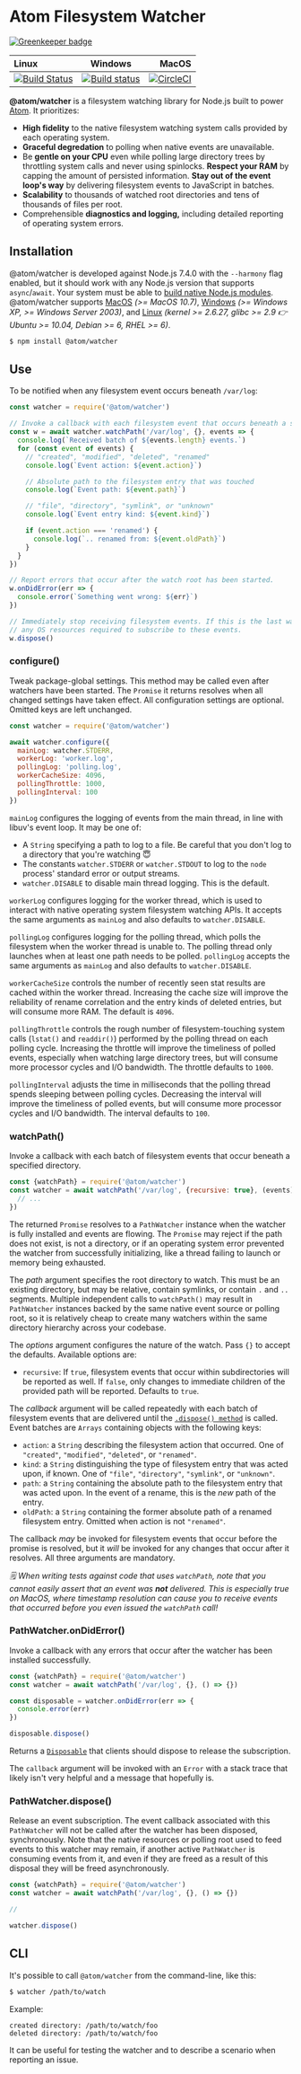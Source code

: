 # Atom Filesystem Watcher

[![Greenkeeper badge](https://badges.greenkeeper.io/atom/watcher.svg)](https://greenkeeper.io/)

| Linux | Windows | MacOS |
|:------|:-------:|------:|
| [![Build Status](https://travis-ci.org/atom/watcher.svg?branch=master)](https://travis-ci.org/atom/watcher) | [![Build status](https://ci.appveyor.com/api/projects/status/xgm4eg6hbj53cpkl/branch/master?svg=true)](https://ci.appveyor.com/project/Atom/watcher/branch/master) | [![CircleCI](https://circleci.com/gh/atom/watcher/tree/master.svg?style=svg)](https://circleci.com/gh/atom/watcher/tree/master) |

**@atom/watcher** is a filesystem watching library for Node.js built to power [Atom](https://atom.io). It prioritizes:

* **High fidelity** to the native filesystem watching system calls provided by each operating system.
* **Graceful degredation** to polling when native events are unavailable.
* Be **gentle on your CPU** even while polling large directory trees by throttling system calls and never using spinlocks. **Respect your RAM** by capping the amount of persisted information. **Stay out of the event loop's way** by delivering filesystem events to JavaScript in batches.
* **Scalability** to thousands of watched root directories and tens of thousands of files per root.
* Comprehensible **diagnostics and logging,** including detailed reporting of operating system errors.

## Installation

@atom/watcher is developed against Node.js 7.4.0 with the `--harmony` flag enabled, but it should work with any Node.js version that supports `async`/`await`. Your system must be able to [build native Node.js modules](https://github.com/nodejs/node-gyp#installation). @atom/watcher supports [MacOS](./docs/macos.md) _(>= MacOS 10.7)_, [Windows](./docs/windows.md) _(>= Windows XP, >= Windows Server 2003)_, and [Linux](./docs/linux.md) _(kernel >= 2.6.27, glibc >= 2.9 :point_right: Ubuntu >= 10.04, Debian >= 6, RHEL >= 6)_.

```bash
$ npm install @atom/watcher
```

## Use

To be notified when any filesystem event occurs beneath `/var/log`:

```js
const watcher = require('@atom/watcher')

// Invoke a callback with each filesystem event that occurs beneath a specified path.
const w = await watcher.watchPath('/var/log', {}, events => {
  console.log(`Received batch of ${events.length} events.`)
  for (const event of events) {
    // "created", "modified", "deleted", "renamed"
    console.log(`Event action: ${event.action}`)

    // Absolute path to the filesystem entry that was touched
    console.log(`Event path: ${event.path}`)

    // "file", "directory", "symlink", or "unknown"
    console.log(`Event entry kind: ${event.kind}`)

    if (event.action === 'renamed') {
      console.log(`.. renamed from: ${event.oldPath}`)
    }
  }
})

// Report errors that occur after the watch root has been started.
w.onDidError(err => {
  console.error(`Something went wrong: ${err}`)
})

// Immediately stop receiving filesystem events. If this is the last watcher on this path, asynchronously release
// any OS resources required to subscribe to these events.
w.dispose()
```

### configure()

Tweak package-global settings. This method may be called even after watchers have been started. The `Promise` it returns resolves when all changed settings have taken effect. All configuration settings are optional. Omitted keys are left unchanged.

```js
const watcher = require('@atom/watcher')

await watcher.configure({
  mainLog: watcher.STDERR,
  workerLog: 'worker.log',
  pollingLog: 'polling.log',
  workerCacheSize: 4096,
  pollingThrottle: 1000,
  pollingInterval: 100
})
```

`mainLog` configures the logging of events from the main thread, in line with libuv's event loop. It may be one of:

* A `String` specifying a path to log to a file. Be careful that you don't log to a directory that you're watching :innocent:
* The constants `watcher.STDERR` or `watcher.STDOUT` to log to the `node` process' standard error or output streams.
* `watcher.DISABLE` to disable main thread logging. This is the default.

`workerLog` configures logging for the worker thread, which is used to interact with native operating system filesystem watching APIs. It accepts the same arguments as `mainLog` and also defaults to `watcher.DISABLE`.

`pollingLog` configures logging for the polling thread, which polls the filesystem when the worker thread is unable to. The polling thread only launches when at least one path needs to be polled. `pollingLog` accepts the same arguments as `mainLog` and also defaults to `watcher.DISABLE`.

`workerCacheSize` controls the number of recently seen stat results are cached within the worker thread. Increasing the cache size will improve the reliability of rename correlation and the entry kinds of deleted entries, but will consume more RAM. The default is `4096`.

`pollingThrottle` controls the rough number of filesystem-touching system calls (`lstat()` and `readdir()`) performed by the polling thread on each polling cycle. Increasing the throttle will improve the timeliness of polled events, especially when watching large directory trees, but will consume more processor cycles and I/O bandwidth. The throttle defaults to `1000`.

`pollingInterval` adjusts the time in milliseconds that the polling thread spends sleeping between polling cycles. Decreasing the interval will improve the timeliness of polled events, but will consume more processor cycles and I/O bandwidth. The interval defaults to `100`.

### watchPath()

Invoke a callback with each batch of filesystem events that occur beneath a specified directory.

```js
const {watchPath} = require('@atom/watcher')
const watcher = await watchPath('/var/log', {recursive: true}, (events) => {
  // ...
})
```

The returned `Promise` resolves to a `PathWatcher` instance when the watcher is fully installed and events are flowing. The `Promise` may reject if the path does not exist, is not a directory, or if an operating system error prevented the watcher from successfully initializing, like a thread failing to launch or memory being exhausted.

The _path_ argument specifies the root directory to watch. This must be an existing directory, but may be relative, contain symlinks, or contain `.` and `..` segments. Multiple independent calls to `watchPath()` may result in `PathWatcher` instances backed by the same native event source or polling root, so it is relatively cheap to create many watchers within the same directory hierarchy across your codebase.

The _options_ argument configures the nature of the watch. Pass `{}` to accept the defaults. Available options are:

* `recursive`: If `true`, filesystem events that occur within subdirectories will be reported as well. If `false`, only changes to immediate children of the provided path will be reported. Defaults to `true`.

The _callback_ argument will be called repeatedly with each batch of filesystem events that are delivered until the [`.dispose() method`](#pathwatcherdispose) is called. Event batches are `Arrays` containing objects with the following keys:

* `action`: a `String` describing the filesystem action that occurred. One of `"created"`, `"modified"`, `"deleted"`, or `"renamed"`.
* `kind`: a `String` distinguishing the type of filesystem entry that was acted upon, if known. One of `"file"`, `"directory"`, `"symlink"`, or `"unknown"`.
* `path`: a `String` containing the absolute path to the filesystem entry that was acted upon. In the event of a rename, this is the _new_ path of the entry.
* `oldPath`: a `String` containing the former absolute path of a renamed filesystem entry. Omitted when action is not `"renamed"`.

The callback _may_ be invoked for filesystem events that occur before the promise is resolved, but it _will_ be invoked for any changes that occur after it resolves. All three arguments are mandatory.

_:spiral_notepad: When writing tests against code that uses `watchPath`, note that you cannot easily assert that an event was **not** delivered. This is especially true on MacOS, where timestamp resolution can cause you to receive events that occurred before you even issued the `watchPath` call!_

### PathWatcher.onDidError()

Invoke a callback with any errors that occur after the watcher has been installed successfully.

```js
const {watchPath} = require('@atom/watcher')
const watcher = await watchPath('/var/log', {}, () => {})

const disposable = watcher.onDidError(err => {
  console.error(err)
})

disposable.dispose()
```

Returns a [`Disposable`](https://github.com/atom/event-kit#consuming-event-subscription-apis) that clients should dispose to release the subscription.

The `callback` argument will be invoked with an `Error` with a stack trace that likely isn't very helpful and a message that hopefully is.

### PathWatcher.dispose()

Release an event subscription. The event callback associated with this `PathWatcher` will not be called after the watcher has been disposed, synchronously. Note that the native resources or polling root used to feed events to this watcher may remain, if another active `PathWatcher` is consuming events from it, and even if they are freed as a result of this disposal they will be freed asynchronously.

```js
const {watchPath} = require('@atom/watcher')
const watcher = await watchPath('/var/log', {}, () => {})

//

watcher.dispose()
```

## CLI

It's possible to call `@atom/watcher` from the command-line, like this:

```sh
$ watcher /path/to/watch
```

Example:

```
created directory: /path/to/watch/foo
deleted directory: /path/to/watch/foo
```

It can be useful for testing the watcher and to describe a scenario when reporting an issue.
